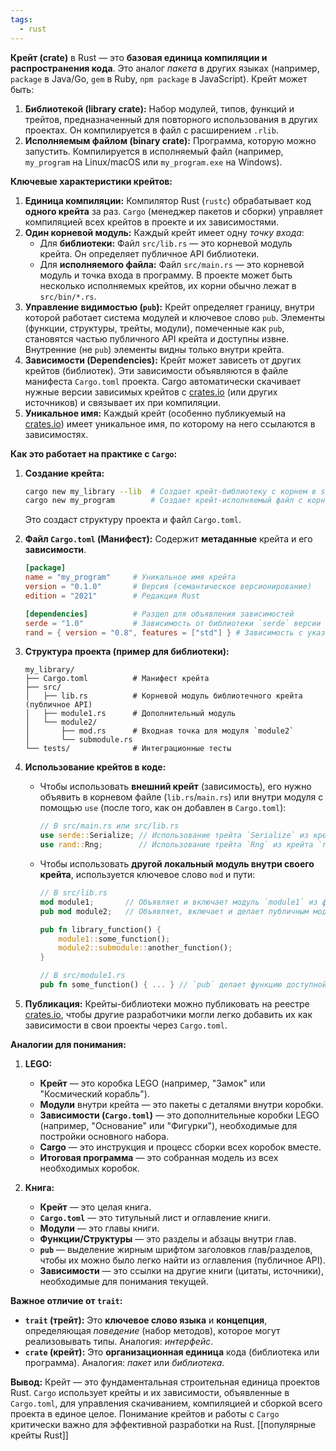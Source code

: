 ```yaml
---
tags:
  - rust
---
```

**Крейт (crate)** в Rust — это **базовая единица компиляции и распространения кода**. Это аналог *пакета* в других языках (например, `package` в Java/Go, `gem` в Ruby, `npm package` в JavaScript). Крейт может быть:

1.  **Библиотекой (library crate):** Набор модулей, типов, функций и трейтов, предназначенный для повторного использования в других проектах. Он компилируется в файл с расширением `.rlib`.
2.  **Исполняемым файлом (binary crate):** Программа, которую можно запустить. Компилируется в исполняемый файл (например, `my_program` на Linux/macOS или `my_program.exe` на Windows).

**Ключевые характеристики крейтов:**

1.  **Единица компиляции:** Компилятор Rust (`rustc`) обрабатывает код **одного крейта** за раз. `Cargo` (менеджер пакетов и сборки) управляет компиляцией всех крейтов в проекте и их зависимостями.
2.  **Один корневой модуль:** Каждый крейт имеет одну *точку входа*:
    *   Для **библиотеки:** Файл `src/lib.rs` — это корневой модуль крейта. Он определяет публичное API библиотеки.
    *   Для **исполняемого файла:** Файл `src/main.rs` — это корневой модуль и точка входа в программу. В проекте может быть несколько исполняемых крейтов, их корни обычно лежат в `src/bin/*.rs`.
3.  **Управление видимостью (`pub`):** Крейт определяет границу, внутри которой работает система модулей и ключевое слово `pub`. Элементы (функции, структуры, трейты, модули), помеченные как `pub`, становятся частью публичного API крейта и доступны извне. Внутренние (не `pub`) элементы видны только внутри крейта.
4.  **Зависимости (Dependencies):** Крейт может зависеть от других крейтов (библиотек). Эти зависимости объявляются в файле манифеста `Cargo.toml` проекта. Cargo автоматически скачивает нужные версии зависимых крейтов с [crates.io](https://crates.io/) (или других источников) и связывает их при компиляции.
5.  **Уникальное имя:** Каждый крейт (особенно публикуемый на [crates.io](https://crates.io/)) имеет уникальное имя, по которому на него ссылаются в зависимостях.

**Как это работает на практике с `Cargo`:**

1.  **Создание крейта:**
    ```bash
    cargo new my_library --lib  # Создает крейт-библиотеку с корнем в src/lib.rs
    cargo new my_program        # Создает крейт-исполняемый файл с корнем в src/main.rs
    ```
    Это создаст структуру проекта и файл `Cargo.toml`.

2.  **Файл `Cargo.toml` (Манифест):** Содержит **метаданные** крейта и его **зависимости**.
    ```toml
    [package]
    name = "my_program"     # Уникальное имя крейта
    version = "0.1.0"       # Версия (семантическое версионирование)
    edition = "2021"        # Редакция Rust

    [dependencies]          # Раздел для объявления зависимостей
    serde = "1.0"           # Зависимость от библиотеки `serde` версии 1.0.*
    rand = { version = "0.8", features = ["std"] } # Зависимость с указанием feature
    ```

3.  **Структура проекта (пример для библиотеки):**
    ```
    my_library/
    ├── Cargo.toml          # Манифест крейта
    ├── src/
    │   ├── lib.rs          # Корневой модуль библиотечного крейта (публичное API)
    │   ├── module1.rs      # Дополнительный модуль
    │   └── module2/
    │       ├── mod.rs      # Входная точка для модуля `module2`
    │       └── submodule.rs
    └── tests/              # Интеграционные тесты
    ```

4.  **Использование крейтов в коде:**
    *   Чтобы использовать **внешний крейт** (зависимость), его нужно объявить в корневом файле (`lib.rs`/`main.rs`) или внутри модуля с помощью `use` (после того, как он добавлен в `Cargo.toml`):
        ```rust
        // В src/main.rs или src/lib.rs
        use serde::Serialize; // Использование трейта `Serialize` из крейта `serde`
        use rand::Rng;        // Использование трейта `Rng` из крейта `rand`
        ```
    *   Чтобы использовать **другой локальный модуль внутри своего крейта**, используется ключевое слово `mod` и пути:
        ```rust
        // В src/lib.rs
        mod module1;       // Объявляет и включает модуль `module1` из файла `module1.rs`
        pub mod module2;   // Объявляет, включает и делает публичным модуль `module2`

        pub fn library_function() {
            module1::some_function();
            module2::submodule::another_function();
        }
        ```
        ```rust
        // В src/module1.rs
        pub fn some_function() { ... } // `pub` делает функцию доступной за пределами модуля
        ```

5.  **Публикация:** Крейты-библиотеки можно публиковать на реестре [crates.io](https://crates.io/), чтобы другие разработчики могли легко добавить их как зависимости в свои проекты через `Cargo.toml`.

**Аналогии для понимания:**

1.  **LEGO:**
    *   **Крейт** — это коробка LEGO (например, "Замок" или "Космический корабль").
    *   **Модули** внутри крейта — это пакеты с деталями внутри коробки.
    *   **Зависимости (`Cargo.toml`)** — это дополнительные коробки LEGO (например, "Основание" или "Фигурки"), необходимые для постройки основного набора.
    *   **Cargo** — это инструкция и процесс сборки всех коробок вместе.
    *   **Итоговая программа** — это собранная модель из всех необходимых коробок.

2.  **Книга:**
    *   **Крейт** — это целая книга.
    *   **`Cargo.toml`** — это титульный лист и оглавление книги.
    *   **Модули** — это главы книги.
    *   **Функции/Структуры** — это разделы и абзацы внутри глав.
    *   **`pub`** — выделение жирным шрифтом заголовков глав/разделов, чтобы их можно было легко найти из оглавления (публичное API).
    *   **Зависимости** — это ссылки на другие книги (цитаты, источники), необходимые для понимания текущей.

**Важное отличие от `trait`:**

*   **`trait` (трейт):** Это **ключевое слово языка** и **концепция**, определяющая *поведение* (набор методов), которое могут реализовывать типы. Аналогия: *интерфейс*.
*   **`crate` (крейт):** Это **организационная единица** кода (библиотека или программа). Аналогия: *пакет* или *библиотека*.

**Вывод:** Крейт — это фундаментальная строительная единица проектов Rust. `Cargo` использует крейты и их зависимости, объявленные в `Cargo.toml`, для управления скачиванием, компиляцией и сборкой всего проекта в единое целое. Понимание крейтов и работы с `Cargo` критически важно для эффективной разработки на Rust.
[[популярные крейты Rust]]